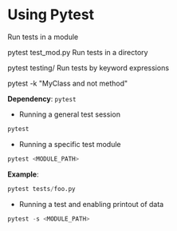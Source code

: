 # Using Pytest

Run tests in a module

pytest test_mod.py
Run tests in a directory

pytest testing/
Run tests by keyword expressions

pytest -k "MyClass and not method"

**Dependency**: `pytest`

- Running a general test session
```Python
pytest
```

- Running a specific test module
```Python
pytest <MODULE_PATH>
```

**Example**:
```Python
pytest tests/foo.py
```

- Running a test and enabling printout of data
```Python
pytest -s <MODULE_PATH>
```